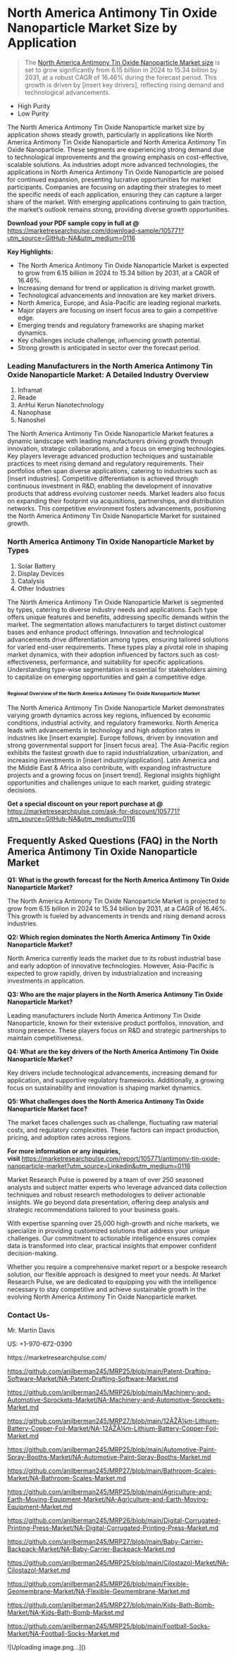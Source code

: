 <h1>North America Antimony Tin Oxide Nanoparticle Market&nbsp;Size by Application</h1><blockquote><p>The <a href="https://marketresearchpulse.com/download-sample/105771?utm_source=GitHub-NA&amp;utm_medium=0116">North America Antimony Tin Oxide Nanoparticle Market size</a> is set to grow significantly from 6.15 billion in 2024 to 15.34 billion by 2031, at a robust CAGR of 16.46% during the forecast period. This growth is driven by [insert key drivers], reflecting rising demand and technological advancements.</p></blockquote><ul><li>High Purity<li> Low Purity</li></ul><p>The North America Antimony Tin Oxide Nanoparticle market size by application shows steady growth, particularly in applications like North America Antimony Tin Oxide Nanoparticle and North America Antimony Tin Oxide Nanoparticle. These segments are experiencing strong demand due to technological improvements and the growing emphasis on cost-effective, scalable solutions. As industries adopt more advanced technologies, the applications in North America Antimony Tin Oxide Nanoparticle are poised for continued expansion, presenting lucrative opportunities for market participants. Companies are focusing on adapting their strategies to meet the specific needs of each application, ensuring they can capture a larger share of the market. With emerging applications continuing to gain traction, the market’s outlook remains strong, providing diverse growth opportunities.</p><p><strong>Download your PDF sample copy in full at @ </strong><a href="https://marketresearchpulse.com/download-sample/105771?utm_source=GitHub-NA&amp;utm_medium=0116">https://marketresearchpulse.com/download-sample/105771?utm_source=GitHub-NA&amp;utm_medium=0116</a></p><p><strong>Key Highlights: </strong></p><ul><li>The North America Antimony Tin Oxide Nanoparticle Market is expected to grow from 6.15 billion in 2024 to 15.34 billion by 2031, at a CAGR of 16.46%.</li><li>Increasing demand for trend or application is driving market growth.</li><li>Technological advancements and innovation are key market drivers.</li><li>North America, Europe, and Asia-Pacific are leading regional markets.</li><li>Major players are focusing on insert focus area to gain a competitive edge.</li><li>Emerging trends and regulatory frameworks are shaping market dynamics.</li><li>Key challenges include challenge, influencing growth potential.</li><li>Strong growth is anticipated in sector over the forecast period.</li></ul><h3>Leading Manufacturers in the North America Antimony Tin Oxide Nanoparticle Market: A Detailed Industry Overview</h3><ol><li>Inframat</li><li>Reade</li><li>AnHui Kerun Nanotechnology</li><li>Nanophase</li><li>Nanoshel</li></ol><div class="flex max-w-full flex-col flex-grow"><div class="min-h-8 text-message flex w-full flex-col items-end gap-2 whitespace-normal break-words [.text-message+&amp;]:mt-5" dir="auto" data-message-author-role="assistant" data-message-id="fd8432e4-4910-450d-b182-61b7bfb0a01f" data-message-model-slug="gpt-4o"><div class="flex w-full flex-col gap-1 empty:hidden first:pt-[3px]"><div class="markdown prose w-full break-words dark:prose-invert light"><p>The North America Antimony Tin Oxide Nanoparticle Market features a dynamic landscape with leading manufacturers driving growth through innovation, strategic collaborations, and a focus on emerging technologies. Key players leverage advanced production techniques and sustainable practices to meet rising demand and regulatory requirements. Their portfolios often span diverse applications, catering to industries such as [insert industries]. Competitive differentiation is achieved through continuous investment in R&amp;D, enabling the development of innovative products that address evolving customer needs. Market leaders also focus on expanding their footprint via acquisitions, partnerships, and distribution networks. This competitive environment fosters advancements, positioning the North America Antimony Tin Oxide Nanoparticle Market for sustained growth.</p></div></div></div></div><h3>North America Antimony Tin Oxide Nanoparticle Market by Types</h3><ol><li>Solar Battery<li> Display Devices<li> Catalysis<li> Other Industries</li></ol><div class="flex max-w-full flex-col flex-grow"><div class="min-h-8 text-message flex w-full flex-col items-end gap-2 whitespace-normal break-words [.text-message+&amp;]:mt-5" dir="auto" data-message-author-role="assistant" data-message-id="084470be-0bb7-4664-bddf-5156b4f41249" data-message-model-slug="gpt-4o-mini"><div class="flex w-full flex-col gap-1 empty:hidden first:pt-[3px]"><div class="markdown prose w-full break-words dark:prose-invert light"><p>The North America Antimony Tin Oxide Nanoparticle Market is segmented by types, catering to diverse industry needs and applications. Each type offers unique features and benefits, addressing specific demands within the market. The segmentation allows manufacturers to target distinct customer bases and enhance product offerings. Innovation and technological advancements drive differentiation among types, ensuring tailored solutions for varied end-user requirements. These types play a pivotal role in shaping market dynamics, with their adoption influenced by factors such as cost-effectiveness, performance, and suitability for specific applications. Understanding type-wise segmentation is essential for stakeholders aiming to capitalize on emerging opportunities and gain a competitive edge.</p></div></div></div></div><h3><span style="font-size: 11px;">Regional Overview of the North America Antimony Tin Oxide Nanoparticle Market</span></h3><div class="flex max-w-full flex-col flex-grow"><div class="min-h-8 text-message flex w-full flex-col items-end gap-2 whitespace-normal break-words [.text-message+&amp;]:mt-5" dir="auto" data-message-author-role="assistant" data-message-id="e9038762-ce64-4e30-91c9-9bd413514231" data-message-model-slug="gpt-4o-mini"><div class="flex w-full flex-col gap-1 empty:hidden first:pt-[3px]"><div class="markdown prose w-full break-words dark:prose-invert light"><p>The North America Antimony Tin Oxide Nanoparticle Market demonstrates varying growth dynamics across key regions, influenced by economic conditions, industrial activity, and regulatory frameworks. North America leads with advancements in technology and high adoption rates in industries like [insert example]. Europe follows, driven by innovation and strong governmental support for [insert focus area]. The Asia-Pacific region exhibits the fastest growth due to rapid industrialization, urbanization, and increasing investments in [insert industry/application]. Latin America and the Middle East &amp; Africa also contribute, with expanding infrastructure projects and a growing focus on [insert trend]. Regional insights highlight opportunities and challenges unique to each market, guiding strategic decisions.</p></div></div></div></div><p><strong>Get a special discount on your report purchase at @ </strong><a href="https://marketresearchpulse.com/ask-for-discount/105771?utm_source=GitHub-NA&amp;utm_medium=0116">https://marketresearchpulse.com/ask-for-discount/105771?utm_source=GitHub-NA&amp;utm_medium=0116</a></p><h2>Frequently Asked Questions (FAQ) in the North America Antimony Tin Oxide Nanoparticle Market</h2><p><strong>Q1: What is the growth forecast for the North America Antimony Tin Oxide Nanoparticle Market?</strong></p><p>The North America Antimony Tin Oxide Nanoparticle Market is projected to grow from 6.15 billion in 2024 to 15.34 billion by 2031, at a CAGR of 16.46%. This growth is fueled by advancements in trends and rising demand across industries.</p><p><strong>Q2: Which region dominates the North America Antimony Tin Oxide Nanoparticle Market?</strong></p><p>North America currently leads the market due to its robust industrial base and early adoption of innovative technologies. However, Asia-Pacific is expected to grow rapidly, driven by industrialization and increasing investments in application.</p><p><strong>Q3: Who are the major players in the North America Antimony Tin Oxide Nanoparticle Market?</strong></p><p>Leading manufacturers include North America Antimony Tin Oxide Nanoparticle, known for their extensive product portfolios, innovation, and strong presence. These players focus on R&amp;D and strategic partnerships to maintain competitiveness.</p><p><strong>Q4: What are the key drivers of the North America Antimony Tin Oxide Nanoparticle Market?</strong></p><p>Key drivers include technological advancements, increasing demand for application, and supportive regulatory frameworks. Additionally, a growing focus on sustainability and innovation is shaping market dynamics.</p><p><strong>Q5: What challenges does the North America Antimony Tin Oxide Nanoparticle Market face?</strong></p><p>The market faces challenges such as challenge, fluctuating raw material costs, and regulatory complexities. These factors can impact production, pricing, and adoption rates across regions.</p><p><strong>For more information or any inquiries, visit&nbsp;</strong><a href="https://marketresearchpulse.com/report/105771/antimony-tin-oxide-nanoparticle-market?utm_source=Linkedin&utm_medium=0116">https://marketresearchpulse.com/report/105771/antimony-tin-oxide-nanoparticle-market?utm_source=Linkedin&utm_medium=0116</a></p><p>Market Research Pulse is powered by a team of over 250 seasoned analysts and subject matter experts who leverage advanced data collection techniques and robust research methodologies to deliver actionable insights. We go beyond data presentation, offering deep analysis and strategic recommendations tailored to your business goals.</p><p>With expertise spanning over 25,000 high-growth and niche markets, we specialize in providing customized solutions that address your unique challenges. Our commitment to actionable intelligence ensures complex data is transformed into clear, practical insights that empower confident decision-making.</p><p>Whether you require a comprehensive market report or a bespoke research solution, our flexible approach is designed to meet your needs. At Market Research Pulse, we are dedicated to equipping you with the intelligence necessary to stay competitive and achieve sustainable growth in the evolving North America Antimony Tin Oxide Nanoparticle market.</p><h3><strong>Contact Us-</strong></h3><p>Mr. Martin Davis</p><p>US: +1-970-672-0390</p><p>https://marketresearchpulse.com/</p><p><a href="https://github.com/anilberman245/MRP25/blob/main/Patent-Drafting-Software-Market/NA-Patent-Drafting-Software-Market.md">https://github.com/anilberman245/MRP25/blob/main/Patent-Drafting-Software-Market/NA-Patent-Drafting-Software-Market.md</a></p><p><a href="https://github.com/anilberman245/MRP26/blob/main/Machinery-and-Automotive-Sprockets-Market/NA-Machinery-and-Automotive-Sprockets-Market.md">https://github.com/anilberman245/MRP26/blob/main/Machinery-and-Automotive-Sprockets-Market/NA-Machinery-and-Automotive-Sprockets-Market.md</a></p><p><a href="https://github.com/anilberman245/MRP27/blob/main/12ÃŽÂ¼m-Lithium-Battery-Copper-Foil-Market/NA-12ÃŽÂ¼m-Lithium-Battery-Copper-Foil-Market.md">https://github.com/anilberman245/MRP27/blob/main/12ÃŽÂ¼m-Lithium-Battery-Copper-Foil-Market/NA-12ÃŽÂ¼m-Lithium-Battery-Copper-Foil-Market.md</a></p><p><a href="https://github.com/anilberman245/MRP25/blob/main/Automotive-Paint-Spray-Booths-Market/NA-Automotive-Paint-Spray-Booths-Market.md">https://github.com/anilberman245/MRP25/blob/main/Automotive-Paint-Spray-Booths-Market/NA-Automotive-Paint-Spray-Booths-Market.md</a></p><p><a href="https://github.com/anilberman245/MRP27/blob/main/Bathroom-Scales-Market/NA-Bathroom-Scales-Market.md">https://github.com/anilberman245/MRP27/blob/main/Bathroom-Scales-Market/NA-Bathroom-Scales-Market.md</a></p><p><a href="https://github.com/anilberman245/MRP25/blob/main/Agriculture-and-Earth-Moving-Equipment-Market/NA-Agriculture-and-Earth-Moving-Equipment-Market.md">https://github.com/anilberman245/MRP25/blob/main/Agriculture-and-Earth-Moving-Equipment-Market/NA-Agriculture-and-Earth-Moving-Equipment-Market.md</a></p><p><a href="https://github.com/anilberman245/MRP26/blob/main/Digital-Corrugated-Printing-Press-Market/NA-Digital-Corrugated-Printing-Press-Market.md">https://github.com/anilberman245/MRP26/blob/main/Digital-Corrugated-Printing-Press-Market/NA-Digital-Corrugated-Printing-Press-Market.md</a></p><p><a href="https://github.com/anilberman245/MRP27/blob/main/Baby-Carrier-Backpack-Market/NA-Baby-Carrier-Backpack-Market.md">https://github.com/anilberman245/MRP27/blob/main/Baby-Carrier-Backpack-Market/NA-Baby-Carrier-Backpack-Market.md</a></p><p><a href="https://github.com/anilberman245/MRP25/blob/main/Cilostazol-Market/NA-Cilostazol-Market.md">https://github.com/anilberman245/MRP25/blob/main/Cilostazol-Market/NA-Cilostazol-Market.md</a></p><p><a href="https://github.com/anilberman245/MRP26/blob/main/Flexible-Geomembrane-Market/NA-Flexible-Geomembrane-Market.md">https://github.com/anilberman245/MRP26/blob/main/Flexible-Geomembrane-Market/NA-Flexible-Geomembrane-Market.md</a></p><p><a href="https://github.com/anilberman245/MRP27/blob/main/Kids-Bath-Bomb-Market/NA-Kids-Bath-Bomb-Market.md">https://github.com/anilberman245/MRP27/blob/main/Kids-Bath-Bomb-Market/NA-Kids-Bath-Bomb-Market.md</a></p><p><a href="https://github.com/anilberman245/MRP25/blob/main/Football-Socks-Market/NA-Football-Socks-Market.md">https://github.com/anilberman245/MRP25/blob/main/Football-Socks-Market/NA-Football-Socks-Market.md</a></p>
![Uploading image.png…]()
